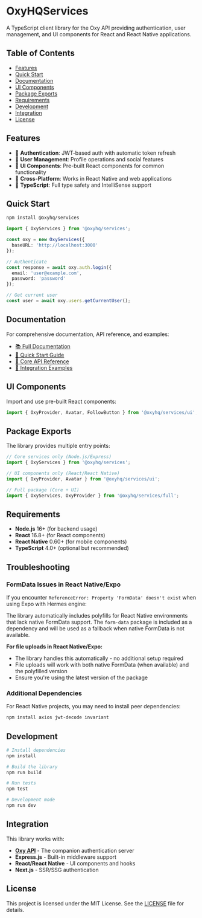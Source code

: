 # OxyHQServices

A TypeScript client library for the Oxy API providing authentication, user management, and UI components for React and React Native applications.

## Table of Contents

- [Features](#features)
- [Quick Start](#quick-start)
- [Documentation](#documentation)
- [UI Components](#ui-components)
- [Package Exports](#package-exports)
- [Requirements](#requirements)
- [Development](#development)
- [Integration](#integration)
- [License](#license)

## Features

- 🔐 **Authentication**: JWT-based auth with automatic token refresh
- 👥 **User Management**: Profile operations and social features
- 🎨 **UI Components**: Pre-built React components for common functionality
- 📱 **Cross-Platform**: Works in React Native and web applications
- 🔧 **TypeScript**: Full type safety and IntelliSense support

## Quick Start

```bash
npm install @oxyhq/services
```

```typescript
import { OxyServices } from '@oxyhq/services';

const oxy = new OxyServices({
  baseURL: 'http://localhost:3000'
});

// Authenticate
const response = await oxy.auth.login({
  email: 'user@example.com',
  password: 'password'
});

// Get current user
const user = await oxy.users.getCurrentUser();
```

## Documentation

For comprehensive documentation, API reference, and examples:

- [📚 Full Documentation](./docs/README.md)
- [🚀 Quick Start Guide](./docs/quick-start.md)
- [🔐 Core API Reference](./docs/core-api.md)
- [💼 Integration Examples](./docs/examples/)

## UI Components

Import and use pre-built React components:

```typescript
import { OxyProvider, Avatar, FollowButton } from '@oxyhq/services/ui';
```

## Package Exports

The library provides multiple entry points:

```typescript
// Core services only (Node.js/Express)
import { OxyServices } from '@oxyhq/services';

// UI components only (React/React Native)
import { OxyProvider, Avatar } from '@oxyhq/services/ui';

// Full package (Core + UI)
import { OxyServices, OxyProvider } from '@oxyhq/services/full';
```

## Requirements

- **Node.js** 16+ (for backend usage)
- **React** 16.8+ (for React components)
- **React Native** 0.60+ (for mobile components)
- **TypeScript** 4.0+ (optional but recommended)

## Troubleshooting

### FormData Issues in React Native/Expo

If you encounter `ReferenceError: Property 'FormData' doesn't exist` when using Expo with Hermes engine:

The library automatically includes polyfills for React Native environments that lack native FormData support. The `form-data` package is included as a dependency and will be used as a fallback when native FormData is not available.

**For file uploads in React Native/Expo:**
- The library handles this automatically - no additional setup required
- File uploads will work with both native FormData (when available) and the polyfilled version
- Ensure you're using the latest version of the package

### Additional Dependencies

For React Native projects, you may need to install peer dependencies:

```bash
npm install axios jwt-decode invariant
```

## Development

```bash
# Install dependencies
npm install

# Build the library
npm run build

# Run tests
npm test

# Development mode
npm run dev
```

## Integration

This library works with:
- **[Oxy API](../oxy-api/)** - The companion authentication server
- **Express.js** - Built-in middleware support
- **React/React Native** - UI components and hooks
- **Next.js** - SSR/SSG authentication

## License

This project is licensed under the MIT License. See the [LICENSE](LICENSE) file for details.
